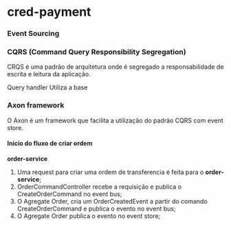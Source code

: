 # cred-payment


### Event Sourcing



### CQRS (Command Query Responsibility Segregation)

CRQS é uma padrão de arquitetura onde é segregado a responsabilidade de escrita e leitura da aplicação. 


Query handler
Utiliza a base 


### Axon framework
O Axon é um framework que facilita a utilização do padrão CQRS com event store.

#### Inicio do fluxo de criar ordem

**order-service**
1. Uma request para criar uma ordem de transferencia é feita para o **order-service**;
2. OrderCommandController recebe a requisição e publica o CreateOrderCommand no event bus;
3. O Agregate Order, cria um OrderCreatedEvent a partir do comando CreateOrderCommand e publica o evento no event bus;
4. O Agregate Order publica o evento no event store;




